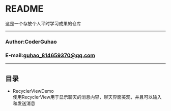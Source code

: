 README
===========================
这是一个存放个人平时学习成果的仓库
****
### Author:CoderGuhao
### E-mail:guhao_814659370@qq.com
****
## 目录
* RecyclerViewDemo</br>
    使用RecyclerView用于显示聊天的消息内容，聊天界面美观，并且可以输入和发送消息
